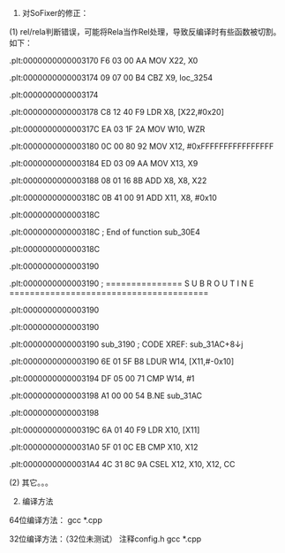 


1. 对SoFixer的修正：

(1) rel/rela判断错误，可能将Rela当作Rel处理，导致反编译时有些函数被切割。如下：

.plt:0000000000003170 F6 03 00 AA      MOV             X22, X0

.plt:0000000000003174 09 07 00 B4      CBZ             X9, loc_3254

.plt:0000000000003174

.plt:0000000000003178 C8 12 40 F9      LDR             X8, [X22,#0x20]

.plt:000000000000317C EA 03 1F 2A      MOV             W10, WZR

.plt:0000000000003180 0C 00 80 92      MOV             X12, #0xFFFFFFFFFFFFFFFF

.plt:0000000000003184 ED 03 09 AA      MOV             X13, X9

.plt:0000000000003188 08 01 16 8B      ADD             X8, X8, X22

.plt:000000000000318C 0B 41 00 91      ADD             X11, X8, #0x10

.plt:000000000000318C

.plt:000000000000318C                  ; End of function sub_30E4

.plt:000000000000318C

.plt:0000000000003190

.plt:0000000000003190                  ; =============== S U B R O U T I N E =======================================

.plt:0000000000003190

.plt:0000000000003190

.plt:0000000000003190                  sub_3190                      ; CODE XREF: sub_31AC+8↓j

.plt:0000000000003190 6E 01 5F B8      LDUR            W14, [X11,#-0x10]

.plt:0000000000003194 DF 05 00 71      CMP             W14, #1

.plt:0000000000003198 A1 00 00 54      B.NE            sub_31AC

.plt:0000000000003198

.plt:000000000000319C 6A 01 40 F9      LDR             X10, [X11]

.plt:00000000000031A0 5F 01 0C EB      CMP             X10, X12

.plt:00000000000031A4 4C 31 8C 9A      CSEL            X12, X10, X12, CC



(2) 其它。。。

2. 编译方法

64位编译方法：
gcc *.cpp

32位编译方法：（32位未测试）
注释config.h
gcc *.cpp

